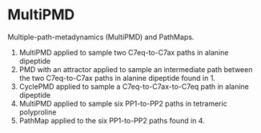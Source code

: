 # MultiPMD
Multiple-path-metadynamics (MultiPMD) and PathMaps.

1. MultiPMD applied to sample two C7eq-to-C7ax paths in alanine dipeptide
2. PMD with an attractor applied to sample an intermediate path between the two C7eq-to-C7ax paths in alanine dipeptide found in 1.
3. CyclePMD applied to sample a C7eq-to-C7ax-to-C7eq path in alanine dipeptide
4. MultiPMD applied to sample six PP1-to-PP2 paths in tetrameric polyproline
5. PathMap applied to the six PP1-to-PP2 paths found in 4.
